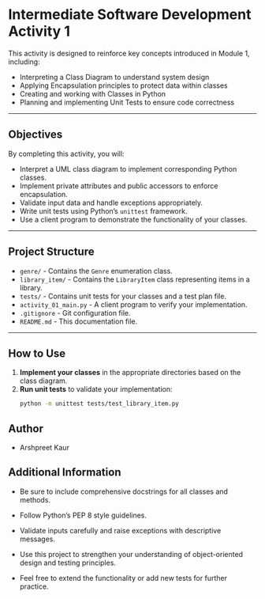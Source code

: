 # Intermediate Software Development Activity 1

This activity is designed to reinforce key concepts introduced in Module 1, including:

- Interpreting a Class Diagram to understand system design
- Applying Encapsulation principles to protect data within classes
- Creating and working with Classes in Python
- Planning and implementing Unit Tests to ensure code correctness

---

## Objectives

By completing this activity, you will:

- Interpret a UML class diagram to implement corresponding Python classes.
- Implement private attributes and public accessors to enforce encapsulation.
- Validate input data and handle exceptions appropriately.
- Write unit tests using Python’s `unittest` framework.
- Use a client program to demonstrate the functionality of your classes.

---

## Project Structure

- `genre/` - Contains the `Genre` enumeration class.
- `library_item/` - Contains the `LibraryItem` class representing items in a library.
- `tests/` - Contains unit tests for your classes and a test plan file.
- `activity_01_main.py` - A client program to verify your implementation.
- `.gitignore` - Git configuration file.
- `README.md` - This documentation file.

---

## How to Use

1. **Implement your classes** in the appropriate directories based on the class diagram.
2. **Run unit tests** to validate your implementation:
   ```bash
   python -m unittest tests/test_library_item.py

## Author
- Arshpreet Kaur

## Additional Information

- Be sure to include comprehensive docstrings for all classes and methods.

- Follow Python’s PEP 8 style guidelines.

- Validate inputs carefully and raise exceptions with descriptive messages.

- Use this project to strengthen your understanding of object-oriented design and testing    principles.

- Feel free to extend the functionality or add new tests for further practice.